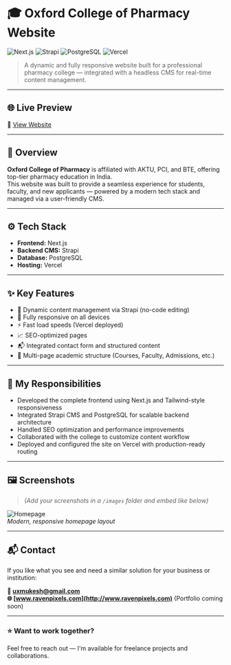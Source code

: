 # 🎓 Oxford College of Pharmacy Website

![Next.js](https://img.shields.io/badge/Next.js-000?style=for-the-badge&logo=next.js&logoColor=white) ![Strapi](https://img.shields.io/badge/Strapi-2E7EEA?style=for-the-badge&logo=strapi&logoColor=white) ![PostgreSQL](https://img.shields.io/badge/PostgreSQL-316192?style=for-the-badge&logo=postgresql&logoColor=white) ![Vercel](https://img.shields.io/badge/Vercel-000000?style=for-the-badge&logo=vercel&logoColor=white)

> A dynamic and fully responsive website built for a professional pharmacy college — integrated with a headless CMS for real-time content management.

---

## 🌐 Live Preview

🔗 [View Website](https://oxford-college-of-pharmacy.vercel.app/)

---

## 📝 Overview

**Oxford College of Pharmacy** is affiliated with AKTU, PCI, and BTE, offering top-tier pharmacy education in India.  
This website was built to provide a seamless experience for students, faculty, and new applicants — powered by a modern tech stack and managed via a user-friendly CMS.

---

## ⚙️ Tech Stack

- **Frontend:** Next.js
- **Backend CMS:** Strapi
- **Database:** PostgreSQL
- **Hosting:** Vercel

---

## ✨ Key Features

- 🔄 Dynamic content management via Strapi (no-code editing)
- 📱 Fully responsive on all devices
- ⚡ Fast load speeds (Vercel deployed)
- 📈 SEO-optimized pages
- 📬 Integrated contact form and structured content
- 📂 Multi-page academic structure (Courses, Faculty, Admissions, etc.)

---

## 💼 My Responsibilities

- Developed the complete frontend using Next.js and Tailwind-style responsiveness
- Integrated Strapi CMS and PostgreSQL for scalable backend architecture
- Handled SEO optimization and performance improvements
- Collaborated with the college to customize content workflow
- Deployed and configured the site on Vercel with production-ready routing

---

## 🖼️ Screenshots

> _(Add your screenshots in a `/images` folder and embed like below)_

![Homepage](./images/oxford-college-of-pharmacy.vercel.app_.png)  
_Modern, responsive homepage layout_

---

## 📬 Contact

If you like what you see and need a similar solution for your business or institution:

**📧 uxmukesh@gmail.com**  
**🌐 [www.ravenpixels.com](http://www.ravenpixels.com)** (Portfolio coming soon)

---

### ⭐ Want to work together?

Feel free to reach out — I'm available for freelance projects and collaborations.
